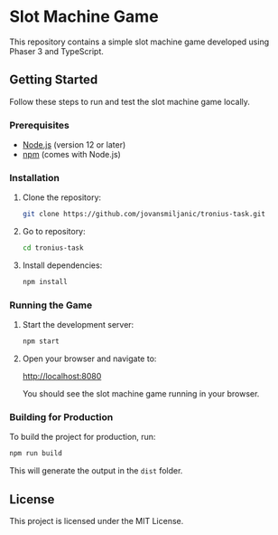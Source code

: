 # Slot Machine Game

This repository contains a simple slot machine game developed using Phaser 3 and TypeScript.

## Getting Started

Follow these steps to run and test the slot machine game locally.

### Prerequisites

- [Node.js](https://nodejs.org/) (version 12 or later)
- [npm](https://www.npmjs.com/) (comes with Node.js)

### Installation

1. Clone the repository:

   ```sh
   git clone https://github.com/jovansmiljanic/tronius-task.git
   ```

2. Go to repository:

   ```sh
   cd tronius-task
   ```

3. Install dependencies:

   ```sh
   npm install
   ```

### Running the Game

1. Start the development server:

   ```sh
   npm start
   ```

2. Open your browser and navigate to:

   [http://localhost:8080](http://localhost:8080)

   You should see the slot machine game running in your browser.

### Building for Production

To build the project for production, run:

```sh
npm run build
```

This will generate the output in the `dist` folder.

## License

This project is licensed under the MIT License.

